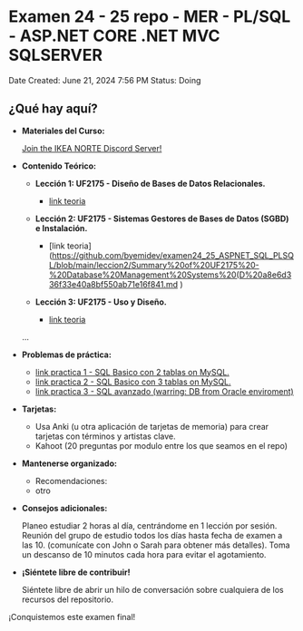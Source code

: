 # Examen 24 - 25 repo - MER - PL/SQL - ASP.NET CORE .NET MVC SQLSERVER

Date Created: June 21, 2024 7:56 PM
Status: Doing

## ¿Qué hay aquí?

- **Materiales del Curso:**
    
    
    [Join the IKEA NORTE Discord Server!](https://discord.gg/CTFSVVpp)
    
     
    
- **Contenido Teórico:**
    - **Lección 1: UF2175 - Diseño de Bases de Datos Relacionales.**
        - [link teoria](https://github.com/byemidev/examen24_25_ASPNET_SQL_PLSQL/blob/main/leccion_1/Summary%20of%20UF2175%20-%20Disen%CC%83o%20de%20Bases%20de%20Datos%20Rela%20cc3700312b824a1db37ddd1ae0d47bab.md)
        
    - **Lección 2: UF2175 - Sistemas Gestores de Bases de Datos (SGBD) e Instalación.** 
        - [link teoria](https://github.com/byemidev/examen24_25_ASPNET_SQL_PLSQL/blob/main/leccion2/Summary%20of%20UF2175%20-%20Database%20Management%20Systems%20(D%20a8e6d336f33e40a8bf550ab71e16f841.md )

    - **Lección 3: UF2175 - Uso y Diseño.** 
        - [link teoria](https://github.com/byemidev/examen24_25_ASPNET_SQL_PLSQL/blob/main/leccion3/Summary%20of%20UF2175%20Tema%203%209159840b279f4b2b91495d26c92e27ff.md)
    
    ... 

- **Problemas de práctica:**
    - [link practica 1 - SQL Basico con 2 tablas on MySQL.](https://github.com/byemidev/examen24_25_ASPNET_SQL_PLSQL/tree/main/practica/practica1)
    - [link practica 2 - SQL Basico con 3 tablas on MySQL.](https://github.com/byemidev/examen24_25_ASPNET_SQL_PLSQL/tree/main/practica/practica2)
    - [link practica 3 - SQL avanzado (warring: DB from Oracle enviroment)](https://github.com/byemidev/examen24_25_ASPNET_SQL_PLSQL/tree/main/practica/practica3)
    
- **Tarjetas:**
    - Usa Anki (u otra aplicación de tarjetas de memoria) para crear tarjetas con términos y artistas clave.
    - Kahoot (20 preguntas por modulo entre los que seamos en el repo)
- **Mantenerse organizado:**
    - Recomendaciones:
    - otro
- **Consejos adicionales:**
    
    Planeo estudiar 2 horas al día, centrándome en 1 lección por sesión.
    Reunión del grupo de estudio todos los días hasta fecha de examen a las 10. (comunícate con John o Sarah para obtener más detalles).
    Toma un descanso de 10 minutos cada hora para evitar el agotamiento.
    
- **¡Siéntete libre de contribuir!**
    
    Siéntete libre de abrir un hilo de conversación sobre cualquiera de los recursos del repositorio.
    

¡Conquistemos este examen final!
